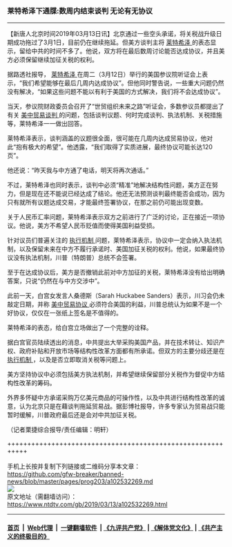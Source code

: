 ### 莱特希泽下通牒:数周内结束谈判 无论有无协议
------------------------

<div class="post_content" itemprop="articleBody">
 <p>
  【新唐人北京时间2019年03月13日讯】北京通过一些空头承诺，将关税战升级日期成功拖过了3月1日，目前仍在继续拖延。但美方谈判主将
  <a href="https://www.ntdtv.com/gb/莱特希泽.htm">
   莱特希泽
  </a>
  的表态显示，留给中共的时间不多了。他说，双方将在最后数周讨论能否达成协议，并且美方必须保留继续加征关税的权利。
 </p>
 <p>
  据路透社报导，
  <a href="https://www.ntdtv.com/gb/莱特希泽.htm">
   莱特希泽
  </a>
  在周二（3月12日）举行的美国参议院听证会上表示，“我们希望能够在最后几周内达成协议”。但他同时警告说，一些重大问题仍然没有解决，“如果这些问题不能以有利于美国的方式解决，我们将不会达成协议”。
 </p>
 <p>
  当天，参议院财政委员会召开了“世贸组织未来之路”听证会，多数参议员都提出了有关
  <a href="https://www.ntdtv.com/gb/34765.htm">
   美中贸易谈判
  </a>
  的问题，包括谈判议题、何时完成谈判、执法机制、关税措施等，莱特希泽一一做出回答。
 </p>
 <p>
  莱特希泽表示，谈判涵盖的议题很全面，很可能在几周内达成贸易协议，他对此“抱有极大的希望”。他透露，“我们取得了实质进展，最终协议可能长达120页”。
 </p>
 <p>
  他还说：“昨天我与中方通了电话，明天将再次通话。”
 </p>
 <p>
  不过，莱特希泽也同时表示，谈判中必须“精准”地解决结构性问题，美方正在努力，但是现在还不能说已经达成了结论。他还无法预测谈判最终能否会成功，因为只有就所有议题达成交易，才能最终签署协议，在那之前仍可能出现变数。
 </p>
 <p>
  关于人民币汇率问题，莱特希泽表示双方之前进行了广泛的讨论，正在接近一项协议。他说，美方不希望人民币贬值而使得美国利益受损。
 </p>
 <p>
  针对议员们普遍关注的
  <a href="https://www.ntdtv.com/gb/执行机制.htm">
   执行机制
  </a>
  问题，莱特希泽表示，协议中一定会纳入执法机制，以及保留未来在中方不履行承诺时、美国加征关税的权利。他说，如果最终协议没有执法机制，川普（特朗普）总统不会签署。
 </p>
 <p>
  至于在达成协议后，美方是否撤销此前对中方加征的关税，莱特希泽没有给出明确答案，只说“仍然在与中方交涉中”。
 </p>
 <p>
  此前一天，白宫女发言人桑德斯（Sarah Huckabee Sanders）表示，川习会仍未敲定日期，并称
  <a href="https://www.ntdtv.com/gb/美中贸易协议.htm">
   美中贸易协议
  </a>
  必须符合美国的利益，川普总统认为如果不是一个好协议，仅仅在一张纸上签名是不值得的。
 </p>
 <p>
  莱特希泽的表态，给白宫立场做出了一个完整的诠释。
 </p>
 <p>
  据白宫官员陆续透出的消息，中共提出大举采购美国产品，并在技术转让、知识产权、政府补贴和开放市场等结构性改革方面都有所承诺。但双方的主要分歧还是在
  <a href="https://www.ntdtv.com/gb/执行机制.htm">
   执行机制
  </a>
  ，以及是否立即取消关税等问题上。
 </p>
 <p>
  美方坚持协议中必须包括美方执法机制，并希望继续保留部分关税作为督促中方结构性改革的筹码。
 </p>
 <p>
  外界多怀疑中方承诺采购万亿美元商品的可操作性，以及中共进行结构性改革的诚意，认为北京只是在藉谈判拖延贸易战。据彭博社报导，许多专家认为贸易战只能暂时缓解，川普政府最后还是会对中共加征关税。
 </p>
 <p>
  （记者栗捷综合报导/责任编辑：明轩）
 </p>
 <div class="single_ad">
 </div>
</div>

+++++++++++++++++++++++++++++++++++++++++++++++++++++++++++<br/><br/>
手机上长按并复制下列链接或二维码分享本文章：<br/>
https://github.com/gfw-breaker/banned-news/blob/master/pages/prog203/a102532269.md <br/>
<a href='https://github.com/gfw-breaker/banned-news/blob/master/pages/prog203/a102532269.md'><img src='https://github.com/gfw-breaker/banned-news/blob/master/pages/prog203/a102532269.md.png'/></a> <br/>
原文地址（需翻墙访问）：https://www.ntdtv.com/gb/2019/03/13/a102532269.html


------------------------
#### [首页](https://github.com/gfw-breaker/banned-news/blob/master/README.md) &nbsp;|&nbsp; [Web代理](https://github.com/labour-camp/helloworld) &nbsp;|&nbsp; [一键翻墙软件](https://github.com/gfw-breaker/nogfw/blob/master/README.md) &nbsp;| [《九评共产党》](https://github.com/gfw-breaker/9ping.md/blob/master/README.md#九评之一评共产党是什么) | [《解体党文化》](https://github.com/gfw-breaker/jtdwh.md/blob/master/README.md) | [《共产主义的终极目的》](https://github.com/gfw-breaker/gczydzjmd.md/blob/master/README.md)

